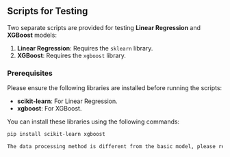 ## Scripts for Testing

Two separate scripts are provided for testing **Linear Regression** and **XGBoost** models:

1. **Linear Regression**: Requires the `sklearn` library.
2. **XGBoost**: Requires the `xgboost` library.

### Prerequisites

Please ensure the following libraries are installed before running the scripts:

- **scikit-learn**: For Linear Regression.
- **xgboost**: For XGBoost.

You can install these libraries using the following commands:

```bash
pip install scikit-learn xgboost

The data processing method is different from the basic model, please refer to the respective scripts

